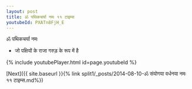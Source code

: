 ```yaml
---
layout: post
title: ॐ पथिकचर्या नमः ११ टाइम्स
youtubeId: PXATn8FjH_E
---
```

 
 
 ॐ पथिकचर्या नमः  
 
 -  जो पक्षियों के राजा गरुड़ के रूप में है 
 
  
 
  
 
 
 
 
 
 


{% include youtubePlayer.html id=page.youtubeId %}
 
[Next]({{ site.baseurl }}{% link  split1/_posts/2014-08-10-ॐ संयोगया वर्धनया नमः ११ टाइम्स.md%})
 
